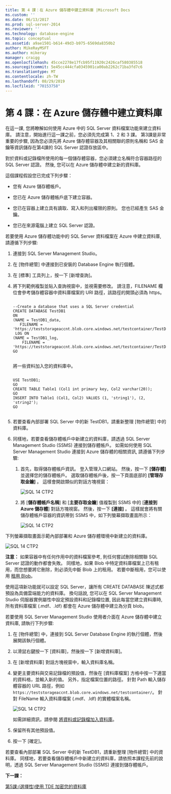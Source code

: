 ```yaml
---
title: 第 4 課：在 Azure 儲存體中建立資料庫 |Microsoft Docs
ms.custom: ''
ms.date: 06/13/2017
ms.prod: sql-server-2014
ms.reviewer: ''
ms.technology: database-engine
ms.topic: conceptual
ms.assetid: a9ae1501-b614-49d3-b975-6569da8350b2
author: MikeRayMSFT
ms.author: mikeray
manager: craigg
ms.openlocfilehash: 45cce2278e17fcb95f11920c2426caf580385518
ms.sourcegitcommit: 5e45cc444cfa0345901ca00ab2262c71ba3fd7c6
ms.translationtype: MT
ms.contentlocale: zh-TW
ms.lasthandoff: 08/29/2019
ms.locfileid: "70153758"
---
```

# <a name="lesson-4-create-a-database-in-azure-storage"></a>第 4 課：在 Azure 儲存體中建立資料庫
  在這一課, 您將瞭解如何使用 Azure 中的 SQL Server 資料檔案功能來建立資料庫。 請注意，開始進行這一課之前，您必須先完成第 1、2 和 3 課。 第3課是非常重要的步驟, 因為您必須先將 Azure 儲存體容器及其相關聯的原則名稱和 SAS 金鑰等資訊儲存在第4課的 SQL Server 認證存放區中。  
  
 對於資料或記錄檔所使用的每一個儲存體容器，您必須建立名稱符合容器路徑的 SQL Server 認證。 然後, 您可以在 Azure 儲存體中建立新的資料庫。  
  
 這個課程假設您已完成下列步驟：  
  
-   您有 Azure 儲存體帳戶。  
  
-   您已在 Azure 儲存體帳戶底下建立容器。  
  
-   您已在容器上建立具有讀取、寫入和列出權限的原則。 您也已經產生 SAS 金鑰。  
  
-   您已在來源電腦上建立 SQL Server 認證。  
  
 若要使用 Azure 儲存體功能中的 SQL Server 資料檔案在 Azure 中建立資料庫, 請遵循下列步驟:  
  
1.  連接到 SQL Server Management Studio。  
  
2.  在 [物件總管] 中連接到已安裝的 Database Engine 執行個體。  
  
3.  在 [標準] 工具列上，按一下 [新增查詢]。  
  
4.  將下列範例複製並貼入查詢視窗中，並視需要修改。 請注意，FILENAME 欄位會參考儲存體容器中資料庫檔案的 URI 路徑，該路徑的開頭必須為 https。  
  
    ```  
  
    --Create a database that uses a SQL Server credential    
    CREATE DATABASE TestDB1    
    ON   
    (NAME = TestDB1_data,   
       FILENAME = 'https://teststorageaccnt.blob.core.windows.net/testcontainer/TestDB1Data.mdf')   
     LOG ON   
    (NAME = TestDB1_log,   
        FILENAME = 'https://teststorageaccnt.blob.core.windows.net/testcontainer/TestDB1Log.ldf')   
    GO  
  
    ```  
  
     將一些資料加入您的資料庫中。  
  
    ```  
  
    USE TestDB1;   
    GO   
    CREATE TABLE Table1 (Col1 int primary key, Col2 varchar(20));   
    GO   
    INSERT INTO Table1 (Col1, Col2) VALUES (1, 'string1'), (2, 'string2');   
    GO  
  
    ```  
  
5.  若要查看內部部署 SQL Server 中的新 TestDB1，請重新整理 [物件總管] 中的資料庫。  
  
6.  同樣地，若要查看儲存體帳戶中新建立的資料庫，請透過 SQL Server Management Studio (SSMS) 連接到儲存體帳戶。 如需如何使用 SQL Server Management Studio 連接到 Azure 儲存體的相關資訊, 請遵循下列步驟:  
  
    1.  首先，取得儲存體帳戶資訊。 登入管理入口網站。 然後，按一下 **[儲存體]** 並選擇您的儲存體帳戶。 選取儲存體帳戶後，按一下頁面底部的 **[管理存取金鑰]** 。 這樣會開啟類似的對話方塊視窗：  
  
         ![SQL 14 CTP2](../tutorials/media/ss-was-tutlesson-4-6-1.gif "SQL 14 CTP2")  
  
    2.  將 [**儲存體帳戶名稱**] 和 [**主要存取金鑰**] 值複製到 SSMS 中的 [**連接到 Azure 儲存體**] 對話方塊視窗。 然後，按一下 **[連接]** 。 這樣就會將有關儲存體帳戶容器的資訊帶到 SSMS 中，如下列螢幕擷取畫面所示：  
  
         ![SQL 14 CTP2](../tutorials/media/ss-was-tutlesson-4-6-2.gif "SQL 14 CTP2")  
  
 下列螢幕擷取畫面示範內部部署和 Azure 儲存體環境中新建立的資料庫。  
  
 ![SQL 14 CTP2](../tutorials/media/ss-was-tutlesson-4-6-2b.gif "SQL 14 CTP2")  
  
 **注意：** 如果容器中有任何作用中的資料檔案參考, 則任何嘗試刪除相關聯 SQL Server 認證的動作都會失敗。 同樣地，如果 Blob 中特定資料庫檔案上已有租用，而您想要將它刪除，則必須先中斷 Blob 上的租用。 若要中斷租用，您可以使用 [租用 Blob](https://msdn.microsoft.com/library/azure/ee691972.aspx)。  
  
 使用這項新功能就可以設定 SQL Server，讓所有 CREATE DATABASE 陳述式都預設為具備雲端能力的資料庫。 換句話說, 您可以在 SQL Server Management Studio 伺服器實例屬性中設定預設資料和記錄檔位置, 因此每當您建立資料庫時, 所有資料庫檔案 (.mdf、.ldf) 都會在 Azure 儲存體中建立為分頁 blob。  
  
 若要使用 SQL Server Management Studio 使用者介面在 Azure 儲存體中建立資料庫, 請執行下列步驟:  
  
1.  在 [物件總管] 中，連接到 SQL Server Database Engine 的執行個體，然後展開該執行個體。  
  
2.  以滑鼠右鍵按一下 [資料庫]，然後按一下 [新增資料庫]。  
  
3.  在 [新增資料庫] 對話方塊視窗中，輸入資料庫名稱。  
  
4.  變更主要資料與交易記錄檔的預設值，然後在 [資料庫檔案] 方格中按一下適當的資料格，並輸入新的值。 另外，指定檔案位置的路徑。 針對 Path 輸入儲存體容器的 URL 路徑，例如 `https://teststorageaccnt.blob.core.windows.net/testcontainer/`。 針對 FileName 輸入資料庫檔案 (.mdf、.ldf) 的實體檔案名稱。  
  
     ![SQL 14 CTP2](../tutorials/media/ss-was-tutlesson-4-6-4.gif "SQL 14 CTP2")  
  
     如需詳細資訊，請參閱 [將資料或記錄檔加入資料庫](databases/add-data-or-log-files-to-a-database.md)。  
  
5.  保留所有其他預設值。  
  
6.  按一下 [確定]。  
  
 若要查看內部部署 SQL Server 中的新 TestDB1，請重新整理 [物件總管] 中的資料庫。 同樣地，若要查看儲存體帳戶中新建立的資料庫，請依照本課程先前的說明，透過 SQL Server Management Studio (SSMS) 連接到儲存體帳戶。  
  
 **下一課：**  
  
 [第5課:&#40;選擇性&#41;使用 TDE 加密您的資料庫](../relational-databases/lesson-4-restore-database-to-virtual-machine-from-url.md)  
  
  
